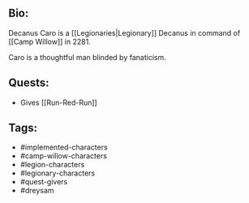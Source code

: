## Bio:

Decanus Caro is a [[Legionaries|Legionary]] Decanus in command of [[Camp Willow]] in 2281. 

Caro is a thoughtful man blinded by fanaticism.

## Quests:

- Gives [[Run-Red-Run]]

## Tags:

- #implemented-characters
- #camp-willow-characters
- #legion-characters
- #legionary-characters
- #quest-givers
- #dreysam